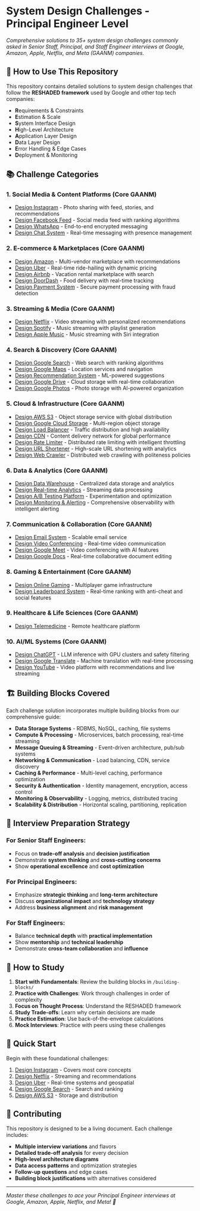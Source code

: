 # System Design Challenges - Principal Engineer Level

*Comprehensive solutions to 35+ system design challenges commonly asked in Senior Staff, Principal, and Staff Engineer interviews at Google, Amazon, Apple, Netflix, and Meta (GAANM) companies.*

## 🎯 **How to Use This Repository**

This repository contains detailed solutions to system design challenges that follow the **RESHADED framework** used by Google and other top tech companies:

- **R**equirements & Constraints
- **E**stimation & Scale
- **S**ystem Interface Design
- **H**igh-Level Architecture
- **A**pplication Layer Design
- **D**ata Layer Design
- **E**rror Handling & Edge Cases
- **D**eployment & Monitoring

## 📚 **Challenge Categories**

### **1. Social Media & Content Platforms (Core GAANM)**
- [Design Instagram](instagram-design.md) - Photo sharing with feed, stories, and recommendations
- [Design Facebook Feed](facebook-feed-design.md) - Social media feed with ranking algorithms
- [Design WhatsApp](whatsapp-design.md) - End-to-end encrypted messaging
- [Design Chat System](chat-system-design.md) - Real-time messaging with presence management

### **2. E-commerce & Marketplaces (Core GAANM)**
- [Design Amazon](amazon-design.md) - Multi-vendor marketplace with recommendations
- [Design Uber](uber-design.md) - Real-time ride-hailing with dynamic pricing
- [Design Airbnb](airbnb-design.md) - Vacation rental marketplace with search
- [Design DoorDash](doordash-design.md) - Food delivery with real-time tracking
- [Design Payment System](payment-system-design.md) - Secure payment processing with fraud detection

### **3. Streaming & Media (Core GAANM)**
- [Design Netflix](netflix-design.md) - Video streaming with personalized recommendations
- [Design Spotify](spotify-design.md) - Music streaming with playlist generation
- [Design Apple Music](apple-music-design.md) - Music streaming with Siri integration

### **4. Search & Discovery (Core GAANM)**
- [Design Google Search](google-search-design.md) - Web search with ranking algorithms
- [Design Google Maps](google-maps-design.md) - Location services and navigation
- [Design Recommendation System](recommendation-system-design.md) - ML-powered suggestions
- [Design Google Drive](google-drive-design.md) - Cloud storage with real-time collaboration
- [Design Google Photos](google-photos-design.md) - Photo storage with AI-powered organization

### **5. Cloud & Infrastructure (Core GAANM)**
- [Design AWS S3](aws-s3-design.md) - Object storage service with global distribution
- [Design Google Cloud Storage](gcs-design.md) - Multi-region object storage
- [Design Load Balancer](load-balancer-design.md) - Traffic distribution and high availability
- [Design CDN](cdn-design.md) - Content delivery network for global performance
- [Design Rate Limiter](rate-limiter-design.md) - Distributed rate limiting with intelligent throttling
- [Design URL Shortener](url-shortener-design.md) - High-scale URL shortening with analytics
- [Design Web Crawler](web-crawler-design.md) - Distributed web crawling with politeness policies

### **6. Data & Analytics (Core GAANM)**
- [Design Data Warehouse](data-warehouse-design.md) - Centralized data storage and analytics
- [Design Real-time Analytics](realtime-analytics-design.md) - Streaming data processing
- [Design A/B Testing Platform](ab-testing-design.md) - Experimentation and optimization
- [Design Monitoring & Alerting](monitoring-alerting-design.md) - Comprehensive observability with intelligent alerting

### **7. Communication & Collaboration (Core GAANM)**
- [Design Email System](email-system-design.md) - Scalable email service
- [Design Video Conferencing](video-conferencing-design.md) - Real-time video communication
- [Design Google Meet](google-meet-design.md) - Video conferencing with AI features
- [Design Google Docs](google-docs-design.md) - Real-time collaborative document editing

### **8. Gaming & Entertainment (Core GAANM)**
- [Design Online Gaming](online-gaming-design.md) - Multiplayer game infrastructure
- [Design Leaderboard System](leaderboard-design.md) - Real-time ranking with anti-cheat and social features

### **9. Healthcare & Life Sciences (Core GAANM)**
- [Design Telemedicine](telemedicine-design.md) - Remote healthcare platform

### **10. AI/ML Systems (Core GAANM)**
- [Design ChatGPT](chatgpt-design.md) - LLM inference with GPU clusters and safety filtering
- [Design Google Translate](google-translate-design.md) - Machine translation with real-time processing
- [Design YouTube](youtube-design.md) - Video platform with recommendations and live streaming

## 🏗️ **Building Blocks Covered**

Each challenge solution incorporates multiple building blocks from our comprehensive guide:

- **Data Storage Systems** - RDBMS, NoSQL, caching, file systems
- **Compute & Processing** - Microservices, batch processing, real-time streaming
- **Message Queuing & Streaming** - Event-driven architecture, pub/sub systems
- **Networking & Communication** - Load balancing, CDN, service discovery
- **Caching & Performance** - Multi-level caching, performance optimization
- **Security & Authentication** - Identity management, encryption, access control
- **Monitoring & Observability** - Logging, metrics, distributed tracing
- **Scalability & Distribution** - Horizontal scaling, partitioning, replication

## 🎯 **Interview Preparation Strategy**

### **For Senior Staff Engineers:**
- Focus on **trade-off analysis** and **decision justification**
- Demonstrate **system thinking** and **cross-cutting concerns**
- Show **operational excellence** and **cost optimization**

### **For Principal Engineers:**
- Emphasize **strategic thinking** and **long-term architecture**
- Discuss **organizational impact** and **technology strategy**
- Address **business alignment** and **risk management**

### **For Staff Engineers:**
- Balance **technical depth** with **practical implementation**
- Show **mentorship** and **technical leadership**
- Demonstrate **cross-team collaboration** and **influence**

## 📖 **How to Study**

1. **Start with Fundamentals**: Review the building blocks in `/building-blocks/`
2. **Practice with Challenges**: Work through challenges in order of complexity
3. **Focus on Thought Process**: Understand the RESHADED framework
4. **Study Trade-offs**: Learn why certain decisions are made
5. **Practice Estimation**: Use back-of-the-envelope calculations
6. **Mock Interviews**: Practice with peers using these challenges

## 🚀 **Quick Start**

Begin with these foundational challenges:
1. [Design Instagram](instagram-design.md) - Covers most core concepts
2. [Design Netflix](netflix-design.md) - Streaming and recommendations
3. [Design Uber](uber-design.md) - Real-time systems and geospatial
4. [Design Google Search](google-search-design.md) - Search and ranking
5. [Design AWS S3](aws-s3-design.md) - Storage and distribution

## 📝 **Contributing**

This repository is designed to be a living document. Each challenge includes:
- **Multiple interview variations** and flavors
- **Detailed trade-off analysis** for every decision
- **High-level architecture diagrams**
- **Data access patterns** and optimization strategies
- **Follow-up questions** and edge cases
- **Building block justifications** with alternatives considered

---

*Master these challenges to ace your Principal Engineer interviews at Google, Amazon, Apple, Netflix, and Meta! 🎯*
